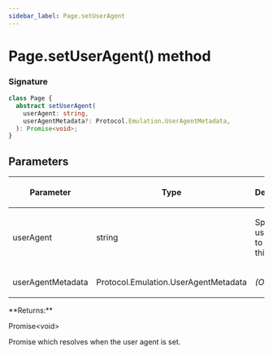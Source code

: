 ```yaml
---
sidebar_label: Page.setUserAgent
---
```


# Page.setUserAgent() method

### Signature

```typescript
class Page {
  abstract setUserAgent(
    userAgent: string,
    userAgentMetadata?: Protocol.Emulation.UserAgentMetadata,
  ): Promise<void>;
}
```

## Parameters

<table><thead><tr><th>

Parameter

</th><th>

Type

</th><th>

Description

</th></tr></thead>
<tbody><tr><td>

userAgent

</td><td>

string

</td><td>

Specific user agent to use in this page

</td></tr>
<tr><td>

userAgentMetadata

</td><td>

Protocol.Emulation.UserAgentMetadata

</td><td>

_(Optional)_

</td></tr>
</tbody></table>
**Returns:**

Promise&lt;void&gt;

Promise which resolves when the user agent is set.
